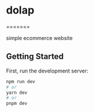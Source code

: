# dolap
=======

simple ecommerce website

## Getting Started

First, run the development server:

```bash
npm run dev
# or
yarn dev
# or
pnpm dev
```
